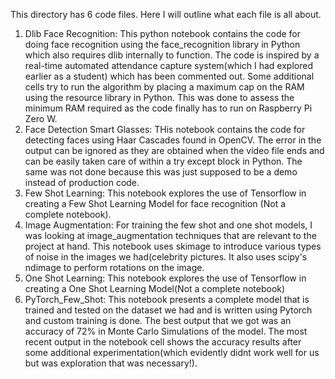 This directory has 6 code files. Here I will outline what each file is all about.
1. Dlib Face Recognition: This python notebook contains the code for doing face recognition using the face_recognition library in Python which also requires dlib internally to function. The code is inspired by a real-time automated attendance capture system(which I had explored earlier as a student) which has been commented out. Some additional cells try to run the algorithm by placing a maximum cap on the RAM using the resource library in Python. This was done to assess the minimum RAM required as the code finally has to run on Raspberry Pi Zero W.
2. Face Detection Smart Glasses: THis notebook contains the code for detecting faces using Haar Cascades found in OpenCV. The error in the output can be ignored as they are obtained when the video file ends and can be easily taken care of within a try except block in Python. The same was not done because this was just supposed to be a demo instead of production code.
3. Few Shot Learning: This notebook explores the use of Tensorflow in creating a Few Shot Learning Model for face recognition (Not a complete notebook).
4. Image Augmentation: For training the few shot and one shot models, I was looking at image_augmentation techniques that are relevant to the project at hand. This notebook uses skimage to introduce various types of noise in the images we had(celebrity pictures. It also uses scipy's ndimage to perform rotations on the image.
5. One Shot Learning: This notebook explores the use of Tensorflow in creating a One Shot Learning Model(Not a complete notebook)
6. PyTorch_Few_Shot: This notebook presents a complete model that is trained and tested on the dataset we had and is written using Pytorch and custom training is done. The best output that we got was an accuracy of 72% in Monte Carlo Simulations of the model. The most recent output in the notebook cell shows the accuracy results after some additional experimentation(which evidently didnt work well for us but was exploration that was necessary!).
